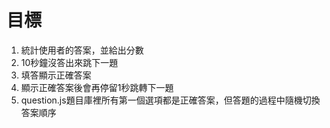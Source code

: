 # 目標
1. 統計使用者的答案，並給出分數
2. 10秒鐘沒答出來跳下一題
3. 填答顯示正確答案
4. 顯示正確答案後會再停留1秒跳轉下一題
5. question.js題目庫裡所有第一個選項都是正確答案，但答題的過程中隨機切換答案順序


